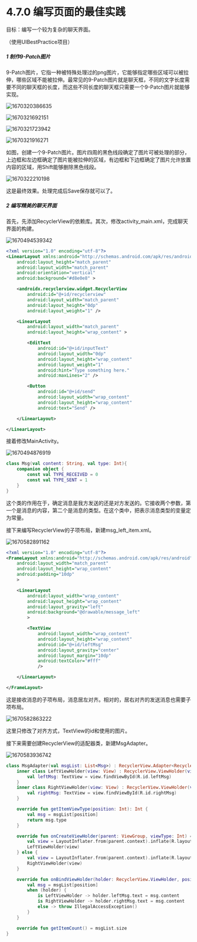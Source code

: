 # 4.7.0 编写页面的最佳实践

目标：编写一个较为复杂的聊天界面。

（使用UIBestPractice项目）

##### 1 制作9-Patch图片

9-Patch图片，它指一种被特殊处理过的png图片，它能够指定哪些区域可以被拉伸，哪些区域不能被拉伸。最常见的9-Patch图片就是聊天框，不同的文字长度需要不同的聊天框的长度，而这些不同长度的聊天框只需要一个9-Patch图片就能够实现。

![1670320386635](image/4.7.0编写页面的最佳实践/1670320386635.png)

![1670321692151](image/4.7.0编写页面的最佳实践/1670321692151.png)

![1670321723942](image/4.7.0编写页面的最佳实践/1670321723942.png)

![1670321916271](image/4.7.0编写页面的最佳实践/1670321916271.png)

如图，创建一个9-Patch图片。图片四周的黑色线段确定了图片可被处理的部分，上边框和左边框确定了图片能被拉伸的区域，有边框和下边框确定了图片允许放置内容的区域，用Shift能够删除黑色线段。

![1670322210198](image/4.7.0编写页面的最佳实践/1670322210198.png)

这是最终效果。处理完成后Save保存就可以了。

##### 2 编写精美的聊天界面

首先，先添加RecyclerView的依赖库。其次，修改activity_main.xml，完成聊天界面的构建。

![1670494539342](image/4.7.0编写页面的最佳实践/1670494539342.png)

```xml
<?xml version="1.0" encoding="utf-8"?>
<LinearLayout xmlns:android="http://schemas.android.com/apk/res/android"
    android:layout_height="match_parent"
    android:layout_width="match_parent"
    android:orientation="vertical"
    android:background="#d8e0e8" >

    <androidx.recyclerview.widget.RecyclerView
        android:id="@+id/recyclerview"
        android:layout_width="match_parent"
        android:layout_height="0dp"
        android:layout_weight="1" />

    <LinearLayout
        android:layout_width="match_parent"
        android:layout_height="wrap_content" >

        <EditText
            android:id="@+id/inputText"
            android:layout_width="0dp"
            android:layout_height="wrap_content"
            android:layout_weight="1"
            android:hint="Type something here."
            android:maxLines="2" />

        <Button
            android:id="@+id/send"
            android:layout_width="wrap_content"
            android:layout_height="wrap_content"
            android:text="Send" />

    </LinearLayout>

</LinearLayout>
```

接着修改MainActivity。

![1670494876919](image/4.7.0编写页面的最佳实践/1670494876919.png)

```kotlin
class Msg(val content: String, val type: Int){
    companion object {
        const val TYPE_RECEIVED = 0
        const val TYPE_SENT = 1
    }
}
```

这个类的作用在于，确定消息是我方发送的还是对方发送的。它接收两个参数，第一个是消息的内容，第二个是消息的类型。在这个类中，把表示消息类型的变量定为常量。

接下来编写RecyclerView的子项布局，新建msg_left_item.xml。

![1670582891162](image/4.7.0编写页面的最佳实践/1670582891162.png)

```xml
<?xml version="1.0" encoding="utf-8"?>
<FrameLayout xmlns:android="http://schemas.android.com/apk/res/android"
    android:layout_width="match_parent"
    android:layout_height="wrap_content"
    android:padding="10dp"
    >

    <LinearLayout
        android:layout_width="wrap_content"
        android:layout_height="wrap_content"
        android:layout_gravity="left"
        android:background="@drawable/message_left"
        >

        <TextView
            android:layout_width="wrap_content"
            android:layout_height="wrap_content"
            android:id="@+id/leftMsg"
            android:layout_gravity="center"
            android:layout_margin="10dp"
            android:textColor="#fff"
            />

    </LinearLayout>

</FrameLayout>
```

这是接收消息的子项布局，消息居左对齐。相对的，居右对齐的发送消息也需要子项布局。

![1670582863222](image/4.7.0编写页面的最佳实践/1670582863222.png)

这里只修改了对齐方式，TextView的id和使用的图片。

接下来需要创建RecyclerView的适配器类，新建MsgAdapter。

![1670583936742](image/4.7.0编写页面的最佳实践/1670583936742.png)

```kotlin
class MsgAdapter(val msgList: List<Msg>) : RecyclerView.Adapter<RecyclerView.ViewHolder>(){
    inner class LeftViewHolder(view: View) : RecyclerView.ViewHolder(view) {
        val leftMsg: TextView = view.findViewById(R.id.leftMsg)
    }
    inner class RightViewHolder(view: View) : RecyclerView.ViewHolder(view) {
        val rightMsg: TextView = view.findViewById(R.id.rightMsg)
    }

    override fun getItemViewType(position: Int): Int {
        val msg = msgList[position]
        return msg.type
    }

    override fun onCreateViewHolder(parent: ViewGroup, viewType: Int) = if (viewType == Msg.TYPE_RECEIVED) {
        val view = LayoutInflater.from(parent.context).inflate(R.layout.msg_left_item, parent, false)
        LeftViewHolder(view)
    } else {
        val view = LayoutInflater.from(parent.context).inflate(R.layout.msg_right_item, parent, false)
        RightViewHolder(view)
    }

    override fun onBindViewHolder(holder: RecyclerView.ViewHolder, position: Int) {
        val msg = msgList[position]
        when (holder) {
            is LeftViewHolder -> holder.leftMsg.text = msg.content
            is RightViewHolder -> holder.rightMsg.text = msg.content
            else -> throw IllegalAccessException()
        }
    }

    override fun getItemCount() = msgList.size
}
```
